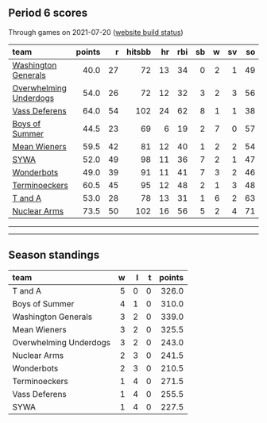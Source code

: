 

## Period 6 scores

Through games on 2021-07-20 ([website build status](https://github.com/brian-bot/pl-site/actions))


|team                                              | points|  r| hitsbb| hr| rbi| sb|  w| sv| so|   era|  whip|
|:-------------------------------------------------|------:|--:|------:|--:|---:|--:|--:|--:|--:|-----:|-----:|
|[Washington Generals](./washingtongenerals)       |   40.0| 27|     72| 13|  34|  0|  2|  1| 49| 4.600| 1.200|
|[Overwhelming Underdogs](./overwhelmingunderdogs) |   54.0| 26|     72| 12|  32|  3|  2|  3| 56| 4.500| 1.038|
|[Vass Deferens](./vassdeferens)                   |   64.0| 54|    102| 24|  62|  8|  1|  1| 38| 4.592| 1.224|
|[Boys of Summer](./boysofsummer)                  |   44.5| 23|     69|  6|  19|  2|  7|  0| 57| 2.490| 1.180|
|[Mean Wieners](./meanwieners)                     |   59.5| 42|     81| 12|  40|  1|  2|  2| 54| 3.273| 1.091|
|[SYWA](./sywa)                                    |   52.0| 49|     98| 11|  36|  7|  2|  1| 47| 4.084| 1.487|
|[Wonderbots](./wonderbots)                        |   49.0| 39|     91| 11|  41|  7|  3|  2| 46| 4.828| 1.430|
|[Terminoeckers](./terminoeckers)                  |   60.5| 45|     95| 12|  48|  2|  1|  3| 48| 4.154| 1.154|
|[T and A](./tanda)                                |   53.0| 28|     78| 13|  31|  1|  6|  2| 63| 4.167| 1.407|
|[Nuclear Arms](./nucleararms)                     |   73.5| 50|    102| 16|  56|  5|  2|  4| 71| 4.880| 1.337|

* * *
* * *

## Season standings


|team                   |  w|  l|  t| points|
|:----------------------|--:|--:|--:|------:|
|T and A                |  5|  0|  0|  326.0|
|Boys of Summer         |  4|  1|  0|  310.0|
|Washington Generals    |  3|  2|  0|  339.0|
|Mean Wieners           |  3|  2|  0|  325.5|
|Overwhelming Underdogs |  3|  2|  0|  243.0|
|Nuclear Arms           |  2|  3|  0|  241.5|
|Wonderbots             |  2|  3|  0|  210.5|
|Terminoeckers          |  1|  4|  0|  271.5|
|Vass Deferens          |  1|  4|  0|  255.5|
|SYWA                   |  1|  4|  0|  227.5|



